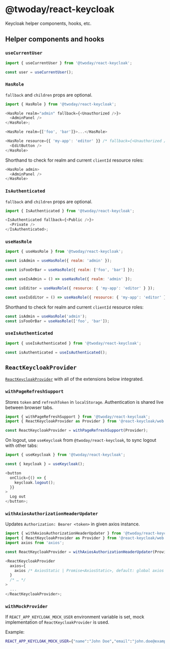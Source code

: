 # @twoday/react-keycloak

Keycloak helper components, hooks, etc.

## Helper components and hooks

### `useCurrentUser`

```js
import { useCurrentUser } from '@twoday/react-keycloak';

const user = useCurrentUser();
```

### `HasRole`

`fallback` and `children` props are optional.

```js
import { HasRole } from '@twoday/react-keycloak';

<HasRole realm="admin" fallback={<Unauthorized />}>
  <AdminPanel />
</HasRole>;
```

```js
<HasRole realm={['foo', 'bar']}>...</HasRole>
```

```js
<HasRole resource={{ 'my-app': 'editor' }} /* fallback={<Unauthorized />} */>
  <EditButton />
</HasRole>
```

Shorthand to check for realm and current `clientId` resource roles:

```js
<HasRole admin>
  <AdminPanel />
</HasRole>
```

### `IsAuthenticated`

`fallback` and `children` props are optional.

```js
import { IsAuthenticated } from '@twoday/react-keycloak';

<IsAuthenticated fallback={<Public />}>
  <Private />
</IsAuthenticated>;
```

### `useHasRole`

```js
import { useHasRole } from '@twoday/react-keycloak';

const isAdmin = useHasRole({ realm: 'admin' });
```

```js
const isFooOrBar = useHasRole({ realm: ['foo', 'bar'] });
```

```js
const useIsAdmin = () => useHasRole({ realm: 'admin' });
```

```js
const isEditor = useHasRole({ resource: { 'my-app': 'editor' } });
```

```js
const useIsEditor = () => useHasRole({ resource: { 'my-app': 'editor' } });
```

Shorthand to check for realm and current `clientId` resource roles:

```js
const isAdmin = useHasRole('admin');
const isFooOrBar = useHasRole(['foo', 'bar']);
```

### `useIsAuthenticated`

```js
import { useIsAuthenticated } from '@twoday/react-keycloak';

const isAuthenticated = useIsAuthenticated();
```

## `ReactKeycloakProvider`

[`ReactKeycloakProvider`](https://www.npmjs.com/package/@react-keycloak/web) with all of the extensions below integrated.

### `withPageRefreshSupport`

Stores `token` and `refreshToken` in `localStorage`. Authentication is shared live between browser tabs.

```js
import { withPageRefreshSupport } from '@twoday/react-keycloak';
import { ReactKeycloakProvider as Provider } from '@react-keycloak/web';

const ReactKeycloakProvider = withPageRefreshSupport(Provider);
```

On logout, use `useKeycloak` from `@twoday/react-keycloak`, to sync logout with other tabs:

```js
import { useKeycloak } from '@twoday/react-keycloak';

const { keycloak } = useKeycloak();

<button
  onClick={() => {
    keycloak.logout();
  }}
>
  Log out
</button>;
```

### `withAxiosAuthorizationHeaderUpdater`

Updates `Authorization: Bearer <token>` in given axios instance.

```js
import { withAxiosAuthorizationHeaderUpdater } from '@twoday/react-keycloak';
import { ReactKeycloakProvider as Provider } from '@react-keycloak/web';
import axios from 'axios';

const ReactKeycloakProvider = withAxiosAuthorizationHeaderUpdater(Provider);

<ReactKeycloakProvider
  axios={
    axios /* AxiosStatic | Promise<AxiosStatic>, default: global axios instance */
  }
  /* … */
>
  ...
</ReactKeycloakProvider>;
```

### `withMockProvider`

If `REACT_APP_KEYCLOAK_MOCK_USER` environment variable is set, mock implementation of `ReactKeycloakProvider` is used.

Example:

```sh
REACT_APP_KEYCLOAK_MOCK_USER={"name":"John Doe","email":"john.doe@example.com","realm_access":{"roles":[]},"resource_access":{"super-template":{"roles":["admin"]}}}
```
